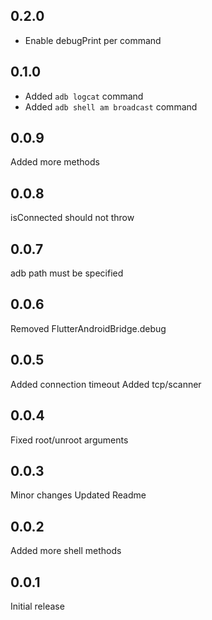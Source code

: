 ## 0.2.0

 * Enable debugPrint per command

## 0.1.0

 * Added `adb logcat` command
 * Added `adb shell am broadcast` command

## 0.0.9

Added more methods

## 0.0.8

isConnected should not throw

## 0.0.7

adb path must be specified

## 0.0.6

Removed FlutterAndroidBridge.debug

## 0.0.5

Added connection timeout
Added tcp/scanner

## 0.0.4

Fixed root/unroot arguments

## 0.0.3

Minor changes
Updated Readme

## 0.0.2

Added more shell methods

## 0.0.1

Initial release
